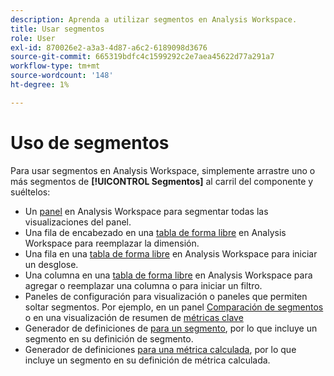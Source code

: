 ```yaml
---
description: Aprenda a utilizar segmentos en Analysis Workspace.
title: Usar segmentos
role: User
exl-id: 870026e2-a3a3-4d87-a6c2-6189098d3676
source-git-commit: 665319bdfc4c1599292c2e7aea45622d77a291a7
workflow-type: tm+mt
source-wordcount: '148'
ht-degree: 1%

---
```


# Uso de segmentos

Para usar segmentos en Analysis Workspace, simplemente arrastre uno o más segmentos de **[!UICONTROL Segmentos]** al carril del componente y suéltelos:

* Un [panel](/help/analyze/analysis-workspace/c-panels/panels.md) en Analysis Workspace para segmentar todas las visualizaciones del panel.
* Una fila de encabezado en una [tabla de forma libre](/help/analyze/analysis-workspace/visualizations/freeform-table/freeform-table.md) en Analysis Workspace para reemplazar la dimensión.
* Una fila en una [tabla de forma libre](/help/analyze/analysis-workspace/visualizations/freeform-table/freeform-table.md) en Analysis Workspace para iniciar un desglose.
* Una columna en una [tabla de forma libre](/help/analyze/analysis-workspace/visualizations/freeform-table/freeform-table.md) en Analysis Workspace para agregar o reemplazar una columna o para iniciar un filtro.
* Paneles de configuración para visualización o paneles que permiten soltar segmentos. Por ejemplo, en un panel [Comparación de segmentos](/help/analyze/analysis-workspace/c-panels/c-segment-comparison/segment-comparison.md) o en una visualización de resumen de [métricas clave](/help/analyze/analysis-workspace/visualizations/key-metric.md)
* Generador de definiciones de [para un segmento](/help/components/segmentation/segmentation-workflow/seg-build.md#definition-builder), por lo que incluye un segmento en su definición de segmento.
* Generador de definiciones [para una métrica calculada](/help/components/calculated-metrics/workflow/c-build-metrics/cm-build-metrics.md#definition-builder), por lo que incluye un segmento en su definición de métrica calculada.

<!--
How to apply one or more segments to a report from the segment rail.

1. Bring up the report to which you want to apply a segment, for example the [!UICONTROL Pages Report].
1. Click **[!UICONTROL Show Segments]** above the report. The segment rail opens.

   ![](assets/segment_rail.png)

1. Mark the checkbox next to one or more of the segments or **[!UICONTROL Search Segments]** to find the right segment.

   >[!NOTE]
   >
   >You can apply more than one segment to a report (this is called segment stacking). When multiple segments are applied, the criteria in each segment is combined using an 'and' operator and then applied. There is no limit to how many segments you can stack.

   >[!NOTE]
   >
   >Clicking the Information icon (i) next to the segment name lets you preview the key metrics to see whether you have a valid segment and how broad the segment is.

1. You can filter by report suite by selecting the **[!UICONTROL (Only) `<report suite name>`]** check box. This will show only those segments that were last saved in that report suite.
1. Click **[!UICONTROL Apply Segment]** and the report will refresh. The segment or segments that are applied now display at the top of the report:

   ![](assets/applied_segments.png)

-->
